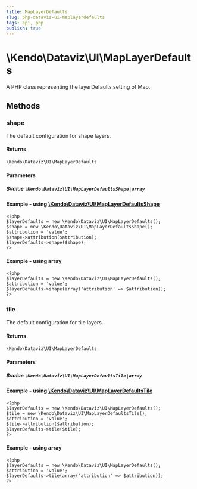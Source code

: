 ```yaml
---
title: MapLayerDefaults
slug: php-dataviz-ui-maplayerdefaults
tags: api, php
publish: true
---
```


# \Kendo\Dataviz\UI\MapLayerDefaults

A PHP class representing the layerDefaults setting of Map.


## Methods

### shape

The default configuration for shape layers.

#### Returns
`\Kendo\Dataviz\UI\MapLayerDefaults`

#### Parameters

##### $value `\Kendo\Dataviz\UI\MapLayerDefaultsShape|array`


#### Example - using [\Kendo\Dataviz\UI\MapLayerDefaultsShape](/kendo-ui/api/wrappers/php/Kendo/Dataviz/UI/MapLayerDefaultsShape)
    <?php
    $layerDefaults = new \Kendo\Dataviz\UI\MapLayerDefaults();
    $shape = new \Kendo\Dataviz\UI\MapLayerDefaultsShape();
    $attribution = 'value';
    $shape->attribution($attribution);
    $layerDefaults->shape($shape);
    ?>

#### Example - using array

    <?php
    $layerDefaults = new \Kendo\Dataviz\UI\MapLayerDefaults();
    $attribution = 'value';
    $layerDefaults->shape(array('attribution' => $attribution));
    ?>

### tile

The default configuration for tile layers.

#### Returns
`\Kendo\Dataviz\UI\MapLayerDefaults`

#### Parameters

##### $value `\Kendo\Dataviz\UI\MapLayerDefaultsTile|array`


#### Example - using [\Kendo\Dataviz\UI\MapLayerDefaultsTile](/kendo-ui/api/wrappers/php/Kendo/Dataviz/UI/MapLayerDefaultsTile)
    <?php
    $layerDefaults = new \Kendo\Dataviz\UI\MapLayerDefaults();
    $tile = new \Kendo\Dataviz\UI\MapLayerDefaultsTile();
    $attribution = 'value';
    $tile->attribution($attribution);
    $layerDefaults->tile($tile);
    ?>

#### Example - using array

    <?php
    $layerDefaults = new \Kendo\Dataviz\UI\MapLayerDefaults();
    $attribution = 'value';
    $layerDefaults->tile(array('attribution' => $attribution));
    ?>

